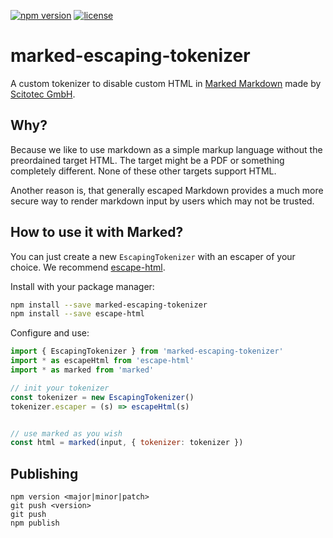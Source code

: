 [![npm version](https://img.shields.io/npm/v/marked-escaping-tokenizer.svg)](https://www.npmjs.com/package/marked-escaping-tokenizer)
[![license](https://img.shields.io/npm/l/marked-escaping-tokenizer.svg)](./LICENSE)

# marked-escaping-tokenizer
A custom tokenizer to disable custom HTML in [Marked Markdown](https://www.npmjs.com/package/marked) made by [Scitotec GmbH](https://scitotec.de).

## Why?

Because we like to use markdown as a simple markup language without the preordained target HTML. The target might be a PDF or something completely different. None of these other targets support HTML.

Another reason is, that generally escaped Markdown provides a much more secure way to render markdown input by users which may not be trusted.

## How to use it with Marked?

You can just create a new `EscapingTokenizer` with an escaper of your choice. We recommend [escape-html](https://www.npmjs.com/package/escape-html).

Install with your package manager:

```bash
npm install --save marked-escaping-tokenizer
npm install --save escape-html
```

Configure and use:

```js
import { EscapingTokenizer } from 'marked-escaping-tokenizer'
import * as escapeHtml from 'escape-html'
import * as marked from 'marked'

// init your tokenizer
const tokenizer = new EscapingTokenizer()
tokenizer.escaper = (s) => escapeHtml(s)


// use marked as you wish
const html = marked(input, { tokenizer: tokenizer })
```

## Publishing

```
npm version <major|minor|patch>
git push <version>
git push
npm publish
```
